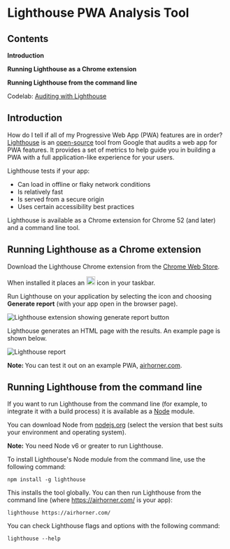 # Lighthouse PWA Analysis Tool




## Contents




<strong>Introduction        </strong>

<strong>Running Lighthouse as a Chrome extension</strong>

<strong>Running Lighthouse from the command line</strong>

Codelab: <a href="https://google-developer-training.gitbooks.io/progressive-web-apps-ilt-codelabs/content/docs/lab_auditing_with_lighthouse.html">Auditing with Lighthouse</a>

<a id="introduction" />


## Introduction




How do I tell if all of my Progressive Web App (PWA) features are in order? <a href="https://developers.google.com/web/tools/lighthouse/">Lighthouse</a> is an <a href="https://github.com/GoogleChrome/lighthouse">open-source</a> tool from Google that audits a web app for PWA features. It provides a set of metrics to help guide you in building a PWA with a full application-like experience for your users. 

Lighthouse tests if your app:

* Can load in offline or flaky network conditions
* Is relatively fast
* Is served from a secure origin
* Uses certain accessibility best practices

Lighthouse is available as a Chrome extension for Chrome 52 (and later) and a command line tool.

<a id="extension" />


## Running Lighthouse as a Chrome extension




Download the Lighthouse Chrome extension from the <a href="http://chrome.google.com/webstore/detail/lighthouse/blipmdconlkpinefehnmjammfjpmpbjk">Chrome Web Store</a>. 

When installed it places an <img src="../img/91e97511ef44e440.png" style="width:20px;height:20px;" alt="Lighthouse Icon ">  icon in your taskbar. 

Run Lighthouse on your application by selecting the icon and choosing <strong>Generate report</strong> (with your app open in the browser page).

![Lighthouse extension showing generate report button](../img/92c3177801055abb.png)

Lighthouse generates an HTML page with the results. An example page is shown below. 

![Lighthouse report](../img/73be590f426d2ad4.png)

<div class="note">
<strong>Note: </strong>You can test it out on an example PWA, <a href="https://www.airhorner.com/">airhorner.com</a>.
</div>

<a id="commandline" />


## Running Lighthouse from the command line




If you want to run Lighthouse from the command line (for example, to integrate it with a build process) it is available as a <a href="https://nodejs.org/en/">Node</a> module. 

You can download Node from <a href="https://nodejs.org/en/">nodejs.org</a> (select the version that best suits your environment and operating system). 

<div class="note">
<strong>Note:</strong> You need Node v6 or greater to run Lighthouse.
</div>

To install Lighthouse's Node module from the command line, use the following command:

    npm install -g lighthouse

This installs the tool globally. You can then run Lighthouse from the command line (where <a href="https://airhorner.com/">https://airhorner.com/</a> is your app):

    lighthouse https://airhorner.com/


You can check Lighthouse flags and options with the following command:

    lighthouse --help


